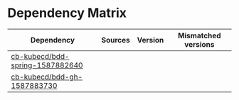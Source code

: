 # Dependency Matrix

Dependency | Sources | Version | Mismatched versions
---------- | ------- | ------- | -------------------
[cb-kubecd/bdd-spring-1587882640](https://github.com/cb-kubecd/bdd-spring-1587882640.git) |  | []() | 
[cb-kubecd/bdd-gh-1587883730](https://github.com/cb-kubecd/bdd-gh-1587883730.git) |  | []() | 
